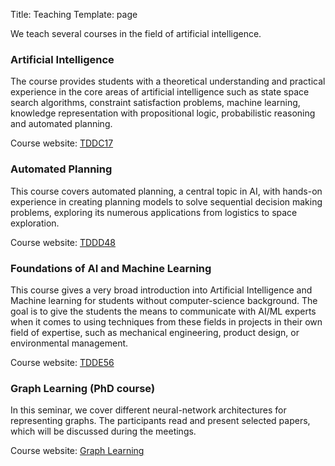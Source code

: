 Title: Teaching
Template: page

We teach several courses in the field of artificial intelligence.

### Artificial Intelligence
The course provides students with a theoretical understanding and practical experience in the core areas of artificial intelligence such as state space search algorithms, constraint satisfaction problems, machine learning, knowledge representation with propositional logic, probabilistic reasoning and automated planning.

Course website: [TDDC17](https://www.ida.liu.se/~TDDC17/index.en.shtml)

### Automated Planning
This course covers automated planning, a central topic in AI, with hands-on experience in creating planning models to solve sequential decision making problems, exploring its numerous applications from logistics to space exploration.

Course website: [TDDD48](https://mrlab.ai/tddd48)

### Foundations of AI and Machine Learning
This course gives a very broad introduction into Artificial Intelligence and Machine learning for students without computer-science background. The goal is to give the students the means to communicate with AI/ML experts when it comes to using techniques from these fields in projects in their own field of expertise, such as mechanical engineering, product design, or environmental management.

Course website: [TDDE56](https://foundations-of-ai-and-ml.ida.liu.se/)

### Graph Learning (PhD course)
In this seminar, we cover different neural-network architectures for representing graphs. The participants read and present selected papers, which will be discussed during the meetings.

Course website: [Graph Learning]({filename}teaching/phd_vt24.md)
